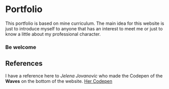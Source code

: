 # Portfolio
This portfolio is based on mine curriculum. The main idea for this website is just to introduce myself to anyone that has an interest to meet me or just to know a little about my professional character.

### Be welcome



## References

I have a reference here to _Jelena Jovanovic_ who made the Codepen of the __Waves__ on the bottom of the website.
[Her Codepen](https://codepen.io/plavookac/pen/QMwObb)
